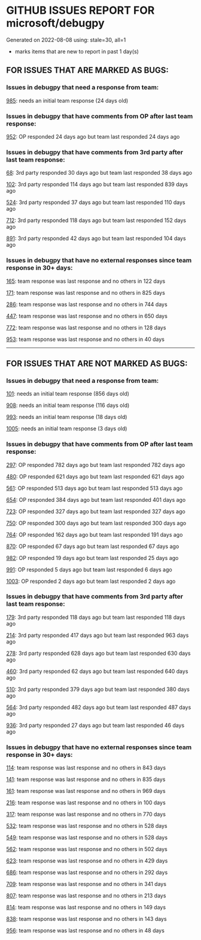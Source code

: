 
# GITHUB ISSUES REPORT FOR microsoft/debugpy


Generated on 2022-08-08 using: stale=30, all=1


* marks items that are new to report in past 1 day(s)


## FOR ISSUES THAT ARE MARKED AS BUGS:


### Issues in debugpy that need a response from team:


  [985](https://github.com/microsoft/debugpy/issues/985 "Evaluate request returns `null` result if variable has `None` value."): needs an initial team response (24 days old)

### Issues in debugpy that have comments from OP after last team response:


  [952](https://github.com/microsoft/debugpy/issues/952 "Debugger stuck trying to load variables"): OP responded 24 days ago but team last responded 24 days ago

### Issues in debugpy that have comments from 3rd party after last team response:


  [68](https://github.com/microsoft/debugpy/issues/68 "Attach to local process not working in VS Code on Windows with venv "): 3rd party responded 30 days ago but team last responded 38 days ago

  [102](https://github.com/microsoft/debugpy/issues/102 "Gunicorn: Attach to Process Id Error - Timed out waiting for debug server to connect"): 3rd party responded 114 days ago but team last responded 839 days ago

  [524](https://github.com/microsoft/debugpy/issues/524 "Debugging on a remote machine doesn't work"): 3rd party responded 37 days ago but team last responded 110 days ago

  [712](https://github.com/microsoft/debugpy/issues/712 "notification like &quot;Failed launch debugger for child process xxxx&quot;."): 3rd party responded 118 days ago but team last responded 152 days ago

  [891](https://github.com/microsoft/debugpy/issues/891 "Error: Server[1] disconnected unexpectedly when typing anything in the Python debug console while debugging"): 3rd party responded 42 days ago but team last responded 104 days ago

### Issues in debugpy that have no external responses since team response in 30+ days:


  [165](https://github.com/microsoft/debugpy/issues/165 "Entry points aren't being found while test debugging"): team response was last response and no others in 122 days

  [171](https://github.com/microsoft/debugpy/issues/171 "Ctrl+C causes KeyboardInterrupt inside pydevd"): team response was last response and no others in 825 days

  [286](https://github.com/microsoft/debugpy/issues/286 "Attach to local process assumes i386 architecture? "): team response was last response and no others in 744 days

  [447](https://github.com/microsoft/debugpy/issues/447 "Running `breakpoint()` in the watch causes buggy behaviour"): team response was last response and no others in 650 days

  [772](https://github.com/microsoft/debugpy/issues/772 "CXXABI requirement"): team response was last response and no others in 128 days

  [953](https://github.com/microsoft/debugpy/issues/953 "Timed out waiting for debuggee to spawn"): team response was last response and no others in 40 days

---

## FOR ISSUES THAT ARE NOT MARKED AS BUGS:


### Issues in debugpy that need a response from team:


  [101](https://github.com/microsoft/debugpy/issues/101 "Limitation of the number of variables"): needs an initial team response (856 days old)

  [908](https://github.com/microsoft/debugpy/issues/908 "Create persistent custom commands"): needs an initial team response (116 days old)

  [993](https://github.com/microsoft/debugpy/issues/993 "add support for thread names for non python threads "): needs an initial team response (18 days old)

  [1005](https://github.com/microsoft/debugpy/issues/1005 "subprocess.check_output hangs when gevent support is enabled and subprocess is monkey patched"): needs an initial team response (3 days old)

### Issues in debugpy that have comments from OP after last team response:


  [297](https://github.com/microsoft/debugpy/issues/297 "Could a disable_attach API available?"): OP responded 782 days ago but team last responded 782 days ago

  [480](https://github.com/microsoft/debugpy/issues/480 "Error message for embedded python adapter timeout"): OP responded 621 days ago but team last responded 621 days ago

  [561](https://github.com/microsoft/debugpy/issues/561 "Treat mapped files as my code"): OP responded 513 days ago but team last responded 513 days ago

  [654](https://github.com/microsoft/debugpy/issues/654 "Support for supportsLoadedSourcesRequest"): OP responded 384 days ago but team last responded 401 days ago

  [723](https://github.com/microsoft/debugpy/issues/723 "Provide public API to attach debugger in excepthook and see unhandled exception"): OP responded 327 days ago but team last responded 327 days ago

  [750](https://github.com/microsoft/debugpy/issues/750 "Support PEP 582 (__pypackages__) for just-my-code and user-uncaught exceptions"): OP responded 300 days ago but team last responded 300 days ago

  [764](https://github.com/microsoft/debugpy/issues/764 "Problems with python in VSC, eg. not working logs and pathlib and importlib.util"): OP responded 162 days ago but team last responded 191 days ago

  [870](https://github.com/microsoft/debugpy/issues/870 "Provide APIs to stop listening / stop debugger"): OP responded 67 days ago but team last responded 67 days ago

  [982](https://github.com/microsoft/debugpy/issues/982 "Error &quot;Server[pid=x] is already being debugged&quot;"): OP responded 19 days ago but team last responded 25 days ago

  [991](https://github.com/microsoft/debugpy/issues/991 "Allow throwing exceptions in the debugger"): OP responded 5 days ago but team last responded 6 days ago

  [1003](https://github.com/microsoft/debugpy/issues/1003 " Launching VSCode debugpy takes significantly longer to attach to process after update to 1.6.2"): OP responded 2 days ago but team last responded 2 days ago

### Issues in debugpy that have comments from 3rd party after last team response:


  [179](https://github.com/microsoft/debugpy/issues/179 "Build native binaries on ci and distribute those."): 3rd party responded 118 days ago but team last responded 118 days ago

  [214](https://github.com/microsoft/debugpy/issues/214 "Step-back / Time Travel Debugging"): 3rd party responded 417 days ago but team last responded 963 days ago

  [278](https://github.com/microsoft/debugpy/issues/278 "When ungrouped, list and dict variables have inconvenient sort order"): 3rd party responded 628 days ago but team last responded 630 days ago

  [460](https://github.com/microsoft/debugpy/issues/460 "Cannot Attach again after disconnect"): 3rd party responded 62 days ago but team last responded 640 days ago

  [510](https://github.com/microsoft/debugpy/issues/510 "Stop at breakpoints during evaluate request (recursive debugging)"): 3rd party responded 379 days ago but team last responded 380 days ago

  [564](https://github.com/microsoft/debugpy/issues/564 "Ignore &quot;justMyCode&quot; flag when doing a step into target"): 3rd party responded 482 days ago but team last responded 487 days ago

  [936](https://github.com/microsoft/debugpy/issues/936 "Cannot remote debug Python through SSH"): 3rd party responded 27 days ago but team last responded 46 days ago

### Issues in debugpy that have no external responses since team response in 30+ days:


  [114](https://github.com/microsoft/debugpy/issues/114 "repr () not used in window displays (Issue #1661 continued)"): team response was last response and no others in 843 days

  [141](https://github.com/microsoft/debugpy/issues/141 "redirect input on debug"): team response was last response and no others in 835 days

  [161](https://github.com/microsoft/debugpy/issues/161 "Support the equivalent of Autos in VS"): team response was last response and no others in 969 days

  [216](https://github.com/microsoft/debugpy/issues/216 "Launch VSCode via PYTHONBREAKPOINT and Python 3.7's breakpoint() function."): team response was last response and no others in 100 days

  [317](https://github.com/microsoft/debugpy/issues/317 "Make variable order for dict keys configurable"): team response was last response and no others in 770 days

  [532](https://github.com/microsoft/debugpy/issues/532 "[Investigate] Remote attach without launching adapter subprocess"): team response was last response and no others in 528 days

  [549](https://github.com/microsoft/debugpy/issues/549 "timeout or cancelling of debugpy.connect call"): team response was last response and no others in 528 days

  [562](https://github.com/microsoft/debugpy/issues/562 "Add support for terminateThreads request."): team response was last response and no others in 502 days

  [623](https://github.com/microsoft/debugpy/issues/623 "Improve logging of loading of native library (used to set tracing to all threads)"): team response was last response and no others in 429 days

  [686](https://github.com/microsoft/debugpy/issues/686 "Debug inline values shows values twice"): team response was last response and no others in 292 days

  [709](https://github.com/microsoft/debugpy/issues/709 "Support pyside6 (without frame-eval mode)"): team response was last response and no others in 341 days

  [807](https://github.com/microsoft/debugpy/issues/807 "VS Code IDE Freezes on Remote Breakpoint"): team response was last response and no others in 213 days

  [814](https://github.com/microsoft/debugpy/issues/814 "Provide a way to notify users of where a RecursionError happens"): team response was last response and no others in 149 days

  [838](https://github.com/microsoft/debugpy/issues/838 "Debug output and watches don't use custom repr()/str() for long strings?"): team response was last response and no others in 143 days

  [956](https://github.com/microsoft/debugpy/issues/956 "Breakpoint not Hit on Remote Subprocess that Spawned a Child Thread"): team response was last response and no others in 48 days

